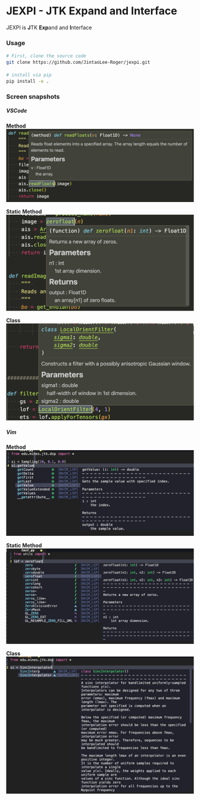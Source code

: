 # JEXPI - JTK Expand and Interface

JEXPI is **J**TK **Exp**and and **I**nterface


### Usage

```bash
# First, clone the source code
git clone https://github.com/JintaoLee-Roger/jexpi.git

# install via pip
pip install -e .
```


### Screen snapshots


##### VSCode

**Method**
![example1](assets/ex1.png)

**Static Method**
![example2](assets/ex2.png)


**Class**
![example3](assets/ex3.png)


##### Vim

**Method**
![example1](assets/exvim2.png)

**Static Method**
![example2](assets/exvim3.png)


**Class**
![example3](assets/exvim1.png)

